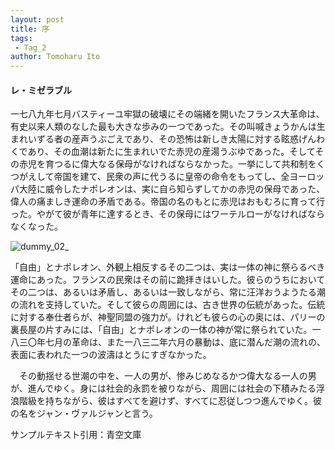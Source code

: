 ```yaml
---
layout: post
title: 序
tags:
 - Tag_2
author: Tomoharu Ito
---
```


#### レ・ミゼラブル  

  一七八九年七月バスティーユ牢獄の破壊にその端緒を開いたフランス大革命は、有史以来人類のなした最も大きな歩みの一つであった。その叫喊きょうかんは生まれいずる者の産声うぶごえであり、その恐怖は新しき太陽に対する眩惑げんわくであり、その血潮は新たに生まれいでた赤児の産湯うぶゆであった。そしてその赤児を育つるに偉大なる保母がなければならなかった。一挙にして共和制をくつがえして帝国を建て、民衆の声に代うるに皇帝の命令をもってし、全ヨーロッパ大陸に威令したナポレオンは、実に自ら知らずしてかの赤児の保母であった、偉人の痛ましき運命の矛盾である。帝国の名のもとに赤児はおもむろに育って行った。やがて彼が青年に達するとき、その保母にはワーテルローがなければならなくなった。  

![dummy_02_](../common/images/dummy__02.jpg_)  

「自由」とナポレオン、外観上相反するその二つは、実は一体の神に祭らるべき運命にあった。フランスの民衆はその前に跪拝きはいした。彼らのうちにおいてその二つは、あるいは矛盾し、あるいは一致しながら、常に汪洋おうようたる潮の流れを支持していた。そして彼らの周囲には、古き世界の伝統があった。伝統に対する奉仕者らが、神聖同盟の強力が。けれども彼らの心の奥には、パリーの裏長屋の片すみには、「自由」とナポレオンの一体の神が常に祭られていた。一八三〇年七月の革命は、また一八三二年六月の暴動は、底に潜んだ潮の流れの、表面に表われた一つの波濤はとうにすぎなかった。  

　その動揺せる世潮の中を、一人の男が、惨みじめなるかつ偉大なる一人の男が、進んでゆく。身には社会的永罰を被りながら、周囲には社会の下積みたる浮浪階級を持ちながら、彼はすべてを避けず、すべてに忍従しつつ進んでゆく。彼の名をジャン・ヴァルジャンと言う。  

サンプルテキスト引用：青空文庫  

